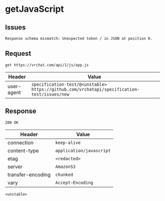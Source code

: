 # getJavaScript

## Issues
```
Response schema mismatch: Unexpected token / in JSON at position 0.
```

## Request
`get https://vrchat.com/api/1/js/app.js`

| Header | Value |
| ------ | ----- |
| user-agent | `specification-test/@<unstable> https://github.com/vrchatapi/specification-test/issues/new` |


## Response
`200 OK`

| Header | Value |
| ------ | ----- |
| connection | `keep-alive` |
| content-type | `application/javascript` |
| etag | `<redacted>` |
| server | `AmazonS3` |
| transfer-encoding | `chunked` |
| vary | `Accept-Encoding` |

```jsonc
<unstable>
```
